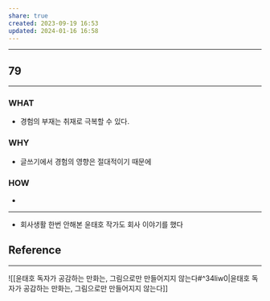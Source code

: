 ```yaml
---
share: true
created: 2023-09-19 16:53
updated: 2024-01-16 16:58
---
```


---
## 79
---
### WHAT
- 경험의 부재는 취재로 극복할 수 있다.
### WHY
- 글쓰기에서 경험의 영향은 절대적이기 때문에
### HOW
- 
---

- 회사생활 한번 안해본 윤태호 작가도 회사 이야기를 했다


## Reference
---
![[윤태호  독자가 공감하는 만화는, 그림으로만 만들어지지 않는다#^34liw0|윤태호  독자가 공감하는 만화는, 그림으로만 만들어지지 않는다]]
